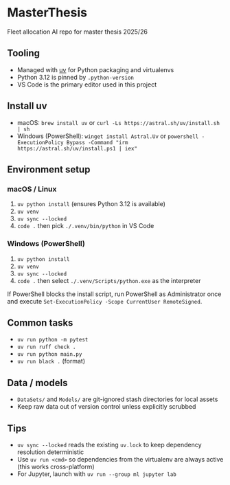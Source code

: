 # MasterThesis

Fleet allocation AI repo for master thesis 2025/26

## Tooling
- Managed with [uv](https://astral.sh/uv) for Python packaging and virtualenvs
- Python 3.12 is pinned by `.python-version`
- VS Code is the primary editor used in this project

## Install uv
- macOS: `brew install uv` or `curl -Ls https://astral.sh/uv/install.sh | sh`
- Windows (PowerShell): `winget install Astral.Uv` or `powershell -ExecutionPolicy Bypass -Command "irm https://astral.sh/uv/install.ps1 | iex"`

## Environment setup

### macOS / Linux
1. `uv python install` (ensures Python 3.12 is available)
2. `uv venv`
3. `uv sync --locked`
4. `code .` then pick `./.venv/bin/python` in VS Code

### Windows (PowerShell)
1. `uv python install`
2. `uv venv`
3. `uv sync --locked`
4. `code .` then select `./.venv/Scripts/python.exe` as the interpreter

If PowerShell blocks the install script, run PowerShell as Administrator once and execute `Set-ExecutionPolicy -Scope CurrentUser RemoteSigned`.

## Common tasks
- `uv run python -m pytest`
- `uv run ruff check .`
- `uv run python main.py`
- `uv run black .` (format)

## Data / models
- `DataSets/` and `Models/` are git-ignored stash directories for local assets
- Keep raw data out of version control unless explicitly scrubbed

## Tips
- `uv sync --locked` reads the existing `uv.lock` to keep dependency resolution deterministic
- Use `uv run <cmd>` so dependencies from the virtualenv are always active (this works cross-platform)
- For Jupyter, launch with `uv run --group ml jupyter lab`

